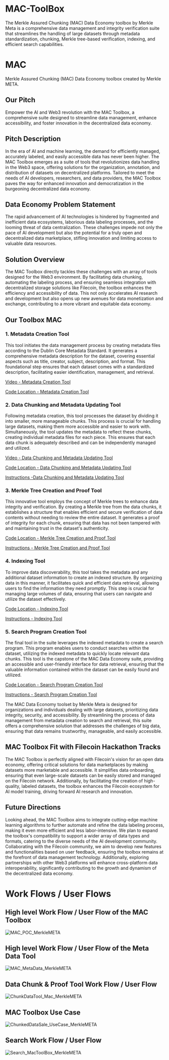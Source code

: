 # MAC-ToolBox
The Merkle Assured Chunking (MAC) Data Economy toolbox by Merkle Meta is a comprehensive data management and integrity verification suite that streamlines the handling of large datasets through metadata standardization, chunking, Merkle tree-based verification, indexing, and efficient search capabilities.

# MAC
Merkle Assured Chunking (MAC) Data Economy toolbox created by Merkle META.

## Our Pitch
Empower the AI and Web3 revolution with the MAC Toolbox, a comprehensive suite designed to streamline data management, enhance accessibility, and foster innovation in the decentralized data economy.

## Pitch Description
In the era of AI and machine learning, the demand for efficiently managed, accurately labeled, and easily accessible data has never been higher. The MAC Toolbox emerges as a suite of tools that revolutionizes data handling in the Web3 space, offering solutions for the organization, annotation, and distribution of datasets on decentralized platforms. Tailored to meet the needs of AI developers, researchers, and data providers, the MAC Toolbox paves the way for enhanced innovation and democratization in the burgeoning decentralized data economy.

## Data Economy Problem Statement
The rapid advancement of AI technologies is hindered by fragmented and inefficient data ecosystems, laborious data labeling processes, and the looming threat of data centralization. These challenges impede not only the pace of AI development but also the potential for a truly open and decentralized data marketplace, stifling innovation and limiting access to valuable data resources.

## Solution Overview
The MAC Toolbox directly tackles these challenges with an array of tools designed for the Web3 environment. By facilitating data chunking, automating the labeling process, and ensuring seamless integration with decentralized storage solutions like Filecoin, the toolbox enhances the efficiency and accessibility of data. This not only accelerates AI research and development but also opens up new avenues for data monetization and exchange, contributing to a more vibrant and equitable data economy.

## Our Toolbox MAC

### 1. Metadata Creation Tool
This tool initiates the data management process by creating metadata files according to the Dublin Core Metadata Standard. It generates a comprehensive metadata description for the dataset, covering essential aspects such as title, creator, subject, description, and format. This foundational step ensures that each dataset comes with a standardized description, facilitating easier identification, management, and retrieval.

[Video - Metadata Creation Tool](https://youtu.be/WqArAazN1fA)

[Code Location - Metadata Creation Tool](https://github.com/ShaneSCalder/JSON-Creation-WebApp-Tool-MAC)


### 2. Data Chunking and Metadata Updating Tool
Following metadata creation, this tool processes the dataset by dividing it into smaller, more manageable chunks. This process is crucial for handling large datasets, making them more accessible and easier to work with. Simultaneously, the tool updates the metadata to reflect these chunks, creating individual metadata files for each piece. This ensures that each data chunk is adequately described and can be independently managed and utilized.

[Video - Data Chunking and Metadata Updating Tool](https://youtu.be/Bb0ZwIUJvus)

[Code Location - Data Chunking and Metadata Updating Tool](https://github.com/ShaneSCalder/MAC-ToolBox/tree/main/ToolBox/ChunkingTool)

[Instructions -Data Chunking and Metadata Updating Tool](https://github.com/ShaneSCalder/MAC-ToolBox/tree/main/ToolBox/ChunkingTool)


### 3. Merkle Tree Creation and Proof Tool
This innovative tool employs the concept of Merkle trees to enhance data integrity and verification. By creating a Merkle tree from the data chunks, it establishes a structure that enables efficient and secure verification of data contents without needing to review the entire dataset. It generates a proof of integrity for each chunk, ensuring that data has not been tampered with and maintaining trust in the dataset's authenticity.

[Code Location - Merkle Tree Creation and Proof Tool](https://github.com/ShaneSCalder/MAC-ToolBox/tree/main/ToolBox/merkleroot)

[Instructions - Merkle Tree Creation and Proof Tool](https://github.com/ShaneSCalder/MAC-ToolBox/tree/main/ToolBox/merkleroot)

### 4. Indexing Tool
To improve data discoverability, this tool takes the metadata and any additional dataset information to create an indexed structure. By organizing data in this manner, it facilitates quick and efficient data retrieval, allowing users to find the information they need promptly. This step is crucial for managing large volumes of data, ensuring that users can navigate and utilize the dataset effectively.

[Code Location - Indexing Tool](https://github.com/ShaneSCalder/MAC-ToolBox/tree/main/ToolBox/search-index/search)

[Instructions - Indexing Tool](https://github.com/ShaneSCalder/MAC-ToolBox/blob/main/ToolBox/search-index/search/readme.md)

### 5. Search Program Creation Tool
The final tool in the suite leverages the indexed metadata to create a search program. This program enables users to conduct searches within the dataset, utilizing the indexed metadata to quickly locate relevant data chunks. This tool is the capstone of the MAC Data Economy suite, providing an accessible and user-friendly interface for data retrieval, ensuring that the valuable information contained within the dataset can be easily found and utilized.

[Code Location - Search Program Creation Tool](https://github.com/ShaneSCalder/MAC-ToolBox/tree/main/ToolBox/search-index/search)

[Instructions - Search Program Creation Tool](https://github.com/ShaneSCalder/MAC-ToolBox/blob/main/ToolBox/search-index/search/readme.md)

The MAC Data Economy toolset by Merkle Meta is designed for organizations and individuals dealing with large datasets, prioritizing data integrity, security, and accessibility. By streamlining the process of data management from metadata creation to search and retrieval, this suite offers a comprehensive solution that addresses the challenges of big data, ensuring that data remains trustworthy, manageable, and easily accessible.

## MAC Toolbox Fit with Filecoin Hackathon Tracks 
The MAC Toolbox is perfectly aligned with Filecoin's vision for an open data economy, offering critical solutions for data marketplaces by making datasets more marketable and accessible. It simplifies data onboarding, ensuring that even large-scale datasets can be easily stored and managed on the Filecoin network. Additionally, by facilitating the creation of high-quality, labeled datasets, the toolbox enhances the Filecoin ecosystem for AI model training, driving forward AI research and innovation.

## Future Directions

Looking ahead, the MAC Toolbox aims to integrate cutting-edge machine learning algorithms to further automate and refine the data labeling process, making it even more efficient and less labor-intensive. We plan to expand the toolbox's compatibility to support a wider array of data types and formats, catering to the diverse needs of the AI development community. Collaborating with the Filecoin community, we aim to develop new features and functionalities based on user feedback, ensuring the toolbox remains at the forefront of data management technology. Additionally, exploring partnerships with other Web3 platforms will enhance cross-platform data interoperability, significantly contributing to the growth and dynamism of the decentralized data economy.


# Work Flows / User Flows

## High level Work Flow / User Flow of the MAC Toolbox

![MAC_POC_MerkleMETA](https://github.com/ShaneSCalder/MAC/assets/29208274/8c1485d6-41b4-428a-bf23-4d9858b873c3)

## High level Work Flow / User Flow of the Meta Data Tool 

![MAC_MetaData_MerkleMETA](https://github.com/ShaneSCalder/MAC/assets/29208274/83730187-4c8e-463f-b721-3f83858a6a34)

## Data Chunk & Proof Tool Work Flow / User Flow 

![ChunkDataTool_Mac_MerkleMETA](https://github.com/ShaneSCalder/MAC/assets/29208274/5868c735-7051-4fe1-9cd3-b0e2282ca527)

## MAC Toolbox Use Case 

![ChunkedDataSale_UseCase_MerkleMETA](https://github.com/ShaneSCalder/MAC/assets/29208274/e09164f3-18ff-4ddd-bb4f-8d5ac9a30c4f)

## Search Work Flow / User Flow 

![Search_MacToolBox_MerkleMETA](https://github.com/ShaneSCalder/MAC/assets/29208274/3f365772-8661-485c-a460-4040313d18d2)
